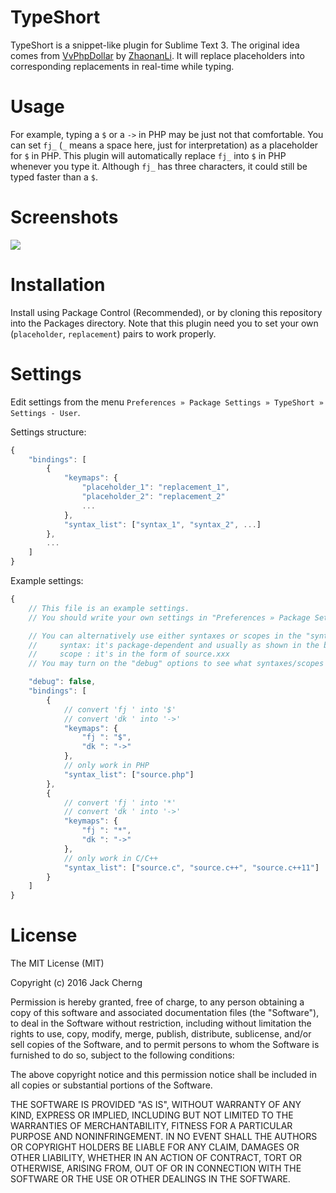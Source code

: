 TypeShort
=========
TypeShort is a snippet-like plugin for Sublime Text 3.
The original idea comes from [VvPhpDollar](https://github.com/ZhaonanLi/VvPhpDollar) by [ZhaonanLi](https://github.com/ZhaonanLi).
It will replace placeholders into corresponding replacements in real-time while typing.


Usage
=====
For example, typing a `$` or a `->` in PHP may be just not that comfortable.
You can set `fj_` (`_` means a space here, just for interpretation) as a placeholder for `$` in PHP.
This plugin will automatically replace `fj_` into `$` in PHP whenever you type it.
Although `fj_` has three characters, it could still be typed faster than a `$`.


Screenshots
===========
![](https://raw.githubusercontent.com/jfcherng/sublime-TypeShort/gh-pages/images/screenshot.gif)


Installation
============
Install using Package Control (Recommended), or by cloning this repository into the Packages directory.
Note that this plugin need you to set your own (`placeholder`, `replacement`) pairs to work properly.


Settings
========
Edit settings from the menu `Preferences » Package Settings » TypeShort » Settings - User`.

Settings structure:
```javascript
{
    "bindings": [
        {
            "keymaps": {
                "placeholder_1": "replacement_1",
                "placeholder_2": "replacement_2"
                ...
            },
            "syntax_list": ["syntax_1", "syntax_2", ...]
        },
        ...
    ]
}
```

Example settings:
```javascript
{
    // This file is an example settings.
    // You should write your own settings in "Preferences » Package Settings » TypeShort » Settings - User"

    // You can alternatively use either syntaxes or scopes in the "syntax_list".
    //     syntax: it's package-dependent and usually as shown in the bottom-right corner of your ST windows
    //     scope : it's in the form of source.xxx
    // You may turn on the "debug" options to see what syntaxes/scopes match at current cursor.

    "debug": false,
    "bindings": [
        {
            // convert 'fj ' into '$'
            // convert 'dk ' into '->'
            "keymaps": {
                "fj ": "$",
                "dk ": "->"
            },
            // only work in PHP
            "syntax_list": ["source.php"]
        },
        {
            // convert 'fj ' into '*'
            // convert 'dk ' into '->'
            "keymaps": {
                "fj ": "*",
                "dk ": "->"
            },
            // only work in C/C++
            "syntax_list": ["source.c", "source.c++", "source.c++11"]
        }
    ]
}
```

License
=======
The MIT License (MIT)

Copyright (c) 2016 Jack Cherng

Permission is hereby granted, free of charge, to any person obtaining a copy
of this software and associated documentation files (the "Software"), to deal
in the Software without restriction, including without limitation the rights
to use, copy, modify, merge, publish, distribute, sublicense, and/or sell
copies of the Software, and to permit persons to whom the Software is
furnished to do so, subject to the following conditions:

The above copyright notice and this permission notice shall be included in all
copies or substantial portions of the Software.

THE SOFTWARE IS PROVIDED "AS IS", WITHOUT WARRANTY OF ANY KIND, EXPRESS OR
IMPLIED, INCLUDING BUT NOT LIMITED TO THE WARRANTIES OF MERCHANTABILITY,
FITNESS FOR A PARTICULAR PURPOSE AND NONINFRINGEMENT. IN NO EVENT SHALL THE
AUTHORS OR COPYRIGHT HOLDERS BE LIABLE FOR ANY CLAIM, DAMAGES OR OTHER
LIABILITY, WHETHER IN AN ACTION OF CONTRACT, TORT OR OTHERWISE, ARISING FROM,
OUT OF OR IN CONNECTION WITH THE SOFTWARE OR THE USE OR OTHER DEALINGS IN THE
SOFTWARE.

